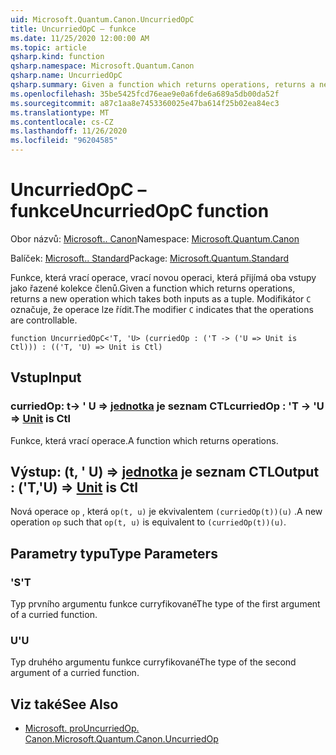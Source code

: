 ```yaml
---
uid: Microsoft.Quantum.Canon.UncurriedOpC
title: UncurriedOpC – funkce
ms.date: 11/25/2020 12:00:00 AM
ms.topic: article
qsharp.kind: function
qsharp.namespace: Microsoft.Quantum.Canon
qsharp.name: UncurriedOpC
qsharp.summary: Given a function which returns operations, returns a new operation which takes both inputs as a tuple. The modifier `C` indicates that the operations are controllable.
ms.openlocfilehash: 35be5425fcd76eae9e0a6fde6a689a5db00da52f
ms.sourcegitcommit: a87c1aa8e7453360025e47ba614f25b02ea84ec3
ms.translationtype: MT
ms.contentlocale: cs-CZ
ms.lasthandoff: 11/26/2020
ms.locfileid: "96204585"
---
```

# <a name="uncurriedopc-function"></a><span data-ttu-id="0d09e-102">UncurriedOpC – funkce</span><span class="sxs-lookup"><span data-stu-id="0d09e-102">UncurriedOpC function</span></span>

<span data-ttu-id="0d09e-103">Obor názvů: [Microsoft.. Canon](xref:Microsoft.Quantum.Canon)</span><span class="sxs-lookup"><span data-stu-id="0d09e-103">Namespace: [Microsoft.Quantum.Canon](xref:Microsoft.Quantum.Canon)</span></span>

<span data-ttu-id="0d09e-104">Balíček: [Microsoft.. Standard](https://nuget.org/packages/Microsoft.Quantum.Standard)</span><span class="sxs-lookup"><span data-stu-id="0d09e-104">Package: [Microsoft.Quantum.Standard](https://nuget.org/packages/Microsoft.Quantum.Standard)</span></span>


<span data-ttu-id="0d09e-105">Funkce, která vrací operace, vrací novou operaci, která přijímá oba vstupy jako řazené kolekce členů.</span><span class="sxs-lookup"><span data-stu-id="0d09e-105">Given a function which returns operations, returns a new operation which takes both inputs as a tuple.</span></span>
<span data-ttu-id="0d09e-106">Modifikátor `C` označuje, že operace lze řídit.</span><span class="sxs-lookup"><span data-stu-id="0d09e-106">The modifier `C` indicates that the operations are controllable.</span></span>

```qsharp
function UncurriedOpC<'T, 'U> (curriedOp : ('T -> ('U => Unit is Ctl))) : (('T, 'U) => Unit is Ctl)
```


## <a name="input"></a><span data-ttu-id="0d09e-107">Vstup</span><span class="sxs-lookup"><span data-stu-id="0d09e-107">Input</span></span>

### <a name="curriedop--t---u--unit--is-ctl"></a><span data-ttu-id="0d09e-108">curriedOp: t-> ' U => [jednotka](xref:microsoft.quantum.lang-ref.unit)  je seznam CTL</span><span class="sxs-lookup"><span data-stu-id="0d09e-108">curriedOp : 'T -> 'U => [Unit](xref:microsoft.quantum.lang-ref.unit)  is Ctl</span></span>

<span data-ttu-id="0d09e-109">Funkce, která vrací operace.</span><span class="sxs-lookup"><span data-stu-id="0d09e-109">A function which returns operations.</span></span>



## <a name="output--tu--unit--is-ctl"></a><span data-ttu-id="0d09e-110">Výstup: (t, ' U) => [jednotka](xref:microsoft.quantum.lang-ref.unit)  je seznam CTL</span><span class="sxs-lookup"><span data-stu-id="0d09e-110">Output : ('T,'U) => [Unit](xref:microsoft.quantum.lang-ref.unit)  is Ctl</span></span>

<span data-ttu-id="0d09e-111">Nová operace `op` , která `op(t, u)` je ekvivalentem `(curriedOp(t))(u)` .</span><span class="sxs-lookup"><span data-stu-id="0d09e-111">A new operation `op` such that `op(t, u)` is equivalent to `(curriedOp(t))(u)`.</span></span>

## <a name="type-parameters"></a><span data-ttu-id="0d09e-112">Parametry typu</span><span class="sxs-lookup"><span data-stu-id="0d09e-112">Type Parameters</span></span>

### <a name="t"></a><span data-ttu-id="0d09e-113">'S</span><span class="sxs-lookup"><span data-stu-id="0d09e-113">'T</span></span>

<span data-ttu-id="0d09e-114">Typ prvního argumentu funkce curryfikované</span><span class="sxs-lookup"><span data-stu-id="0d09e-114">The type of the first argument of a curried function.</span></span>
### <a name="u"></a><span data-ttu-id="0d09e-115">U</span><span class="sxs-lookup"><span data-stu-id="0d09e-115">'U</span></span>

<span data-ttu-id="0d09e-116">Typ druhého argumentu funkce curryfikované</span><span class="sxs-lookup"><span data-stu-id="0d09e-116">The type of the second argument of a curried function.</span></span>

## <a name="see-also"></a><span data-ttu-id="0d09e-117">Viz také</span><span class="sxs-lookup"><span data-stu-id="0d09e-117">See Also</span></span>

- [<span data-ttu-id="0d09e-118">Microsoft. proUncurriedOp. Canon.</span><span class="sxs-lookup"><span data-stu-id="0d09e-118">Microsoft.Quantum.Canon.UncurriedOp</span></span>](xref:Microsoft.Quantum.Canon.UncurriedOp)